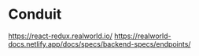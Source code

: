 # Conduit
https://react-redux.realworld.io/
https://realworld-docs.netlify.app/docs/specs/backend-specs/endpoints/